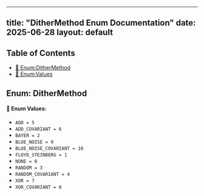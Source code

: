 <!-- Formatted by A³BS formatter.py -->
<!-- Generated by A³BS document.py -->
---
title: "DitherMethod Enum Documentation"
date: 2025-06-28
layout: default
---

## Table of Contents
- [🔧 Enum:DitherMethod](#enum-dithermethod)
- [🔧 Enum:Values](#enum-values)
## Enum: DitherMethod
#### 📝 Enum Values:
<a name="enum-values"></a>
  - `ADD = 5`
  - `ADD_COVARIANT = 6`
  - `BAYER = 2`
  - `BLUE_NOISE = 9`
  - `BLUE_NOISE_COVARIANT = 10`
  - `FLOYD_STEINBERG = 1`
  - `NONE = 0`
  - `RANDOM = 3`
  - `RANDOM_COVARIANT = 4`
  - `XOR = 7`
  - `XOR_COVARIANT = 8`